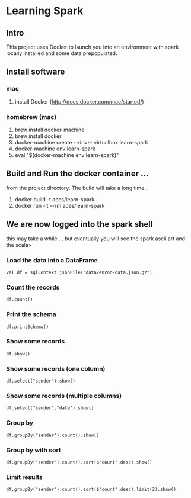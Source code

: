 # Learning Spark
## Intro

This project uses Docker to launch you into an environment with spark locally installed and some data prepopulated.

## Install software

### mac
1. install Docker (http://docs.docker.com/mac/started/)

### homebrew (mac)
1. brew install docker-machine
2. brew install docker
3. docker-machine create --driver virtualbox learn-spark
4. docker-machine env learn-spark
5. eval "$(docker-machine env learn-spark)"

## Build and Run the docker container ...
from the project directory.  The build will take a long time...

1. docker build -t aces/learn-spark .
2. docker run -it --rm aces/learn-spark

## We are now logged into the spark shell
this may take a while ... but eventually you will see the spark ascii art and the scala>

### Load the data into a DataFrame

  ``` 
  val df = sqlContext.jsonFile("data/enron-data.json.gz")
  ```
  
### Count the records

  ``` 
  df.count()
  ```  

### Print the schema

  ``` 
  df.printSchema()
  ```  

### Show some records

  ``` 
  df.show()
  ```  

### Show some records (one column)

  ``` 
  df.select("sender").show()
  ```  

### Show some records (multiple columns)

  ``` 
  df.select("sender","date").show()
  ```  


### Group by

  ``` 
  df.groupBy("sender").count().show()
  ```  
  
### Group by with sort

  ``` 
  df.groupBy("sender").count().sort($"count".desc).show()
  ```    
  
### Limit results

``` 
df.groupBy("sender").count().sort($"count".desc).limit(2).show()
```  